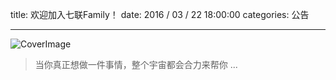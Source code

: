 title: 欢迎加入七联Family！
date: 2016 / 03 / 22 18:00:00
categories: 公告

---

![CoverImage](http://qilian.jp/image/blog-news-qrcode_20160322.jpg)

<blockquote class="blockquote-center"> 当你真正想做一件事情，整个宇宙都会合力来帮你 ... </blockquote>